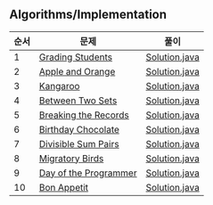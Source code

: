 ## Algorithms/Implementation
|순서|문제|풀이|
|---|---|---|
|1|[Grading Students](https://www.hackerrank.com/challenges/grading/problem)|[Solution.java](https://github.com/kim-junghun/HackerRank-solutions/blob/master/Practice/Algorithms/Implementation/Grading%20Students/Solution.java)|
|2|[Apple and Orange](https://www.hackerrank.com/challenges/apple-and-orange/problem)|[Solution.java](https://github.com/kim-junghun/HackerRank-solutions/blob/master/Practice/Algorithms/Implementation/Apple%20and%20Orange/Solution.java)|
|3|[Kangaroo](https://www.hackerrank.com/challenges/kangaroo/problem)|[Solution.java](https://github.com/kim-junghun/HackerRank-solutions/blob/master/Practice/Algorithms/Implementation/Kangaroo/Solution.java)|
|4|[Between Two Sets](https://www.hackerrank.com/challenges/between-two-sets/problem)|[Solution.java](https://github.com/kim-junghun/HackerRank-solutions/blob/master/Practice/Algorithms/Implementation/Between%20Two%20Sets/Solution.java)|
|5|[Breaking the Records](https://www.hackerrank.com/challenges/breaking-best-and-worst-records/problem)|[Solution.java](https://github.com/kim-junghun/HackerRank-solutions/blob/master/Practice/Algorithms/Implementation/Breaking%20the%20Records/Solution.java)|
|6|[Birthday Chocolate](https://www.hackerrank.com/challenges/the-birthday-bar/problem)|[Solution.java](https://github.com/kim-junghun/HackerRank-solutions/blob/master/Practice/Algorithms/Implementation/Birthday%20Chocolate/Solution.java)|
|7|[Divisible Sum Pairs](https://www.hackerrank.com/challenges/divisible-sum-pairs/problem)|[Solution.java](https://github.com/kim-junghun/HackerRank-solutions/blob/master/Practice/Algorithms/Implementation/Divisible%20Sum%20Pairs/Solution.java)|
|8|[Migratory Birds](https://www.hackerrank.com/challenges/migratory-birds/problem)|[Solution.java](https://github.com/kim-junghun/HackerRank-solutions/blob/master/Practice/Algorithms/Implementation/Migratory%20Birds/Solution.java)|
|9|[Day of the Programmer](https://www.hackerrank.com/challenges/day-of-the-programmer/problem)|[Solution.java](https://github.com/kim-junghun/HackerRank-solutions/blob/master/Practice/Algorithms/Implementation/Day%20of%20the%20Programmer/Solution.java)|
|10|[Bon Appetit](https://www.hackerrank.com/challenges/bon-appetit/problem)|[Solution.java](https://github.com/kim-junghun/HackerRank-solutions/blob/master/Practice/Algorithms/Implementation/Bon%20Appetit/Solution.java)|
